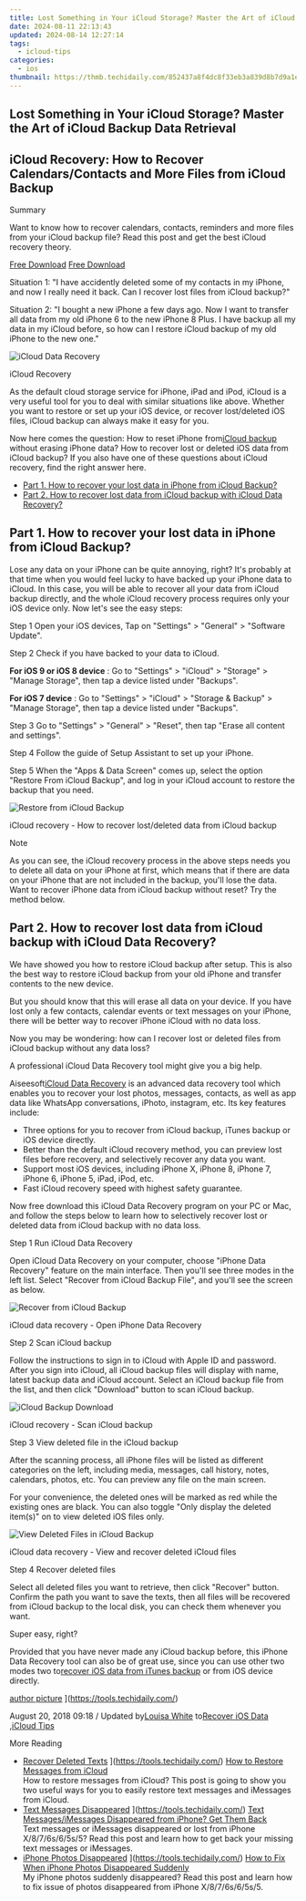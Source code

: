 ```yaml
---
title: Lost Something in Your iCloud Storage? Master the Art of iCloud Backup Data Retrieval
date: 2024-08-11 22:13:43
updated: 2024-08-14 12:27:14
tags:
  - icloud-tips
categories:
  - ios
thumbnail: https://thmb.techidaily.com/852437a8f4dc8f33eb3a839d8b7d9a1e3df217c9c33ef7947ef934470397fa43.jpg
---
```


## Lost Something in Your iCloud Storage? Master the Art of iCloud Backup Data Retrieval

## iCloud Recovery: How to Recover Calendars/Contacts and More Files from iCloud Backup

Summary

 Want to know how to recover calendars, contacts, reminders and more files from your iCloud backup file? Read this post and get the best iCloud recovery theory.

[Free Download](https://secure.2checkout.com/order/cart.php?PRODS=4644627&QTY=1&AFFILIATE=108875) [Free Download](https://secure.2checkout.com/order/cart.php?PRODS=4659467&QTY=1&AFFILIATE=108875)

 Situation 1: "I have accidently deleted some of my contacts in my iPhone, and now I really need it back. Can I recover lost files from iCloud backup?"

 Situation 2: "I bought a new iPhone a few days ago. Now I want to transfer all data from my old iPhone 6 to the new iPhone 8 Plus. I have backup all my data in my iCloud before, so how can I restore iCloud backup of my old iPhone to the new one."

![iCloud Data Recovery](https://www.aiseesoft.com/images/iphone-data-recovery/icloud-recovery.jpg)

iCloud Recovery

 As the default cloud storage service for iPhone, iPad and iPod, iCloud is a very useful tool for you to deal with similar situations like above. Whether you want to restore or set up your iOS device, or recover lost/deleted iOS files, iCloud backup can always make it easy for you.

 Now here comes the question: How to reset iPhone from[iCloud backup](https://tools.techidaily.com/) without erasing iPhone data? How to recover lost or deleted iOS data from iCloud backup? If you also have one of these questions about iCloud recovery, find the right answer here.

* [Part 1. How to recover your lost data in iPhone from iCloud Backup?](https://tools.techidaily.com/)
* [Part 2. How to recover lost data from iCloud backup with iCloud Data Recovery?](https://tools.techidaily.com/)

## Part 1\. How to recover your lost data in iPhone from iCloud Backup?

 Lose any data on your iPhone can be quite annoying, right? It's probably at that time when you would feel lucky to have backed up your iPhone data to iCloud. In this case, you will be able to recover all your data from iCloud backup directly, and the whole iCloud recovery process requires only your iOS device only. Now let's see the easy steps:

Step 1 Open your iOS devices, Tap on "Settings" > "General" > "Software Update".

Step 2 Check if you have backed to your data to iCloud.

**For iOS 9 or iOS 8 device** : Go to "Settings" > "iCloud" > "Storage" > "Manage Storage", then tap a device listed under "Backups".

**For iOS 7 device** : Go to "Settings" > "iCloud" > "Storage & Backup" > "Manage Storage", then tap a device listed under "Backups".

Step 3 Go to "Settings" > "General" > "Reset", then tap "Erase all content and settings".

Step 4 Follow the guide of Setup Assistant to set up your iPhone.

Step 5 When the "Apps & Data Screen" comes up, select the option "Restore From iCloud Backup", and log in your iCloud account to restore the backup that you need.

![Restore from iCloud Backup](https://www.aiseesoft.com/images/iphone-data-recovery/restore-iphone-from-icloud-backup.jpg)

 iCloud recovery - How to recover lost/deleted data from iCloud backup

Note

 As you can see, the iCloud recovery process in the above steps needs you to delete all data on your iPhone at first, which means that if there are data on your iPhone that are not included in the backup, you'll lose the data. Want to recover iPhone data from iCloud backup without reset? Try the method below.

## Part 2\. How to recover lost data from iCloud backup with iCloud Data Recovery?

 We have showed you how to restore iCloud backup after setup. This is also the best way to restore iCloud backup from your old iPhone and transfer contents to the new device.

 But you should know that this will erase all data on your device. If you have lost only a few contacts, calendar events or text messages on your iPhone, there will be better way to recover iPhone iCloud with no data loss.

 Now you may be wondering: how can I recover lost or deleted files from iCloud backup without any data loss?

A professional iCloud Data Recovery tool might give you a big help.

 Aiseesoft[iCloud Data Recovery](https://tools.techidaily.com/aiseesoft-iphone-data-recovery/) is an advanced data recovery tool which enables you to recover your lost photos, messages, contacts, as well as app data like WhatsApp conversations, iPhoto, instagram, etc. Its key features include:

* Three options for you to recover from iCloud backup, iTunes backup or iOS device directly.
* Better than the default iCloud recovery method, you can preview lost files before recovery, and selectively recover any data you want.
* Support most iOS devices, including iPhone X, iPhone 8, iPhone 7, iPhone 6, iPhone 5, iPad, iPod, etc.
* Fast iCloud recovery speed with highest safety guarantee.

 Now free download this iCloud Data Recovery program on your PC or Mac, and follow the steps below to learn how to selectively recover lost or deleted data from iCloud backup with no data loss.

[](https://secure.2checkout.com/order/cart.php?PRODS=4644627&QTY=1&AFFILIATE=108875) [](https://secure.2checkout.com/order/cart.php?PRODS=4659467&QTY=1&AFFILIATE=108875)

Step 1 Run iCloud Data Recovery

 Open iCloud Data Recovery on your computer, choose "iPhone Data Recovery" feature on the main interface. Then you'll see three modes in the left list. Select "Recover from iCloud Backup File", and you'll see the screen as below.

![Recover from iCloud Backup](https://www.aiseesoft.com/images/iphone-data-recovery/recover-from-icloud.jpg)

iCloud data recovery - Open iPhone Data Recovery

Step 2 Scan iCloud backup

 Follow the instructions to sign in to iCloud with Apple ID and password. After you sign into iCloud, all iCloud backup files will display with name, latest backup data and iCloud account. Select an iCloud backup file from the list, and then click "Download" button to scan iCloud backup.

![iCloud Backup Download](https://www.aiseesoft.com/images/iphone-data-recovery/icloud-backup-download.jpg)

iCloud recovery - Scan iCloud backup

Step 3 View deleted file in the iCloud backup

 After the scanning process, all iPhone files will be listed as different categories on the left, including media, messages, call history, notes, calendars, photos, etc. You can preview any file on the main screen.

 For your convenience, the deleted ones will be marked as red while the existing ones are black. You can also toggle "Only display the deleted item(s)" on to view deleted iOS files only.

![View Deleted Files in iCloud Backup](https://www.aiseesoft.com/images/iphone-data-recovery/recover-text-messages-from-icloud-backup-file.jpg)

 iCloud data recovery - View and recover deleted iCloud files

Step 4 Recover deleted files

 Select all deleted files you want to retrieve, then click "Recover" button. Confirm the path you want to save the texts, then all files will be recovered from iCloud backup to the local disk, you can check them whenever you want.

Super easy, right?

 Provided that you have never made any iCloud backup before, this iPhone Data Recovery tool can also be of great use, since you can use other two modes two to[recover iOS data from iTunes backup](https://tools.techidaily.com/aiseesoft-iphone-data-recovery/) or from iOS device directly.

[author picture](https://www.aiseesoft.com/images/author/louisa.png) ](https://tools.techidaily.com/)

 August 20, 2018 09:18 / Updated by[Louisa White](https://tools.techidaily.com/) to[Recover iOS Data](https://tools.techidaily.com/) ,[iCloud Tips](https://tools.techidaily.com/)

More Reading

* [Recover Deleted Texts](https://www.aiseesoft.com/images/more-reading/recover-deleted-texts-s.jpg) ](https://tools.techidaily.com/) [How to Restore Messages from iCloud](https://tools.techidaily.com/)  
 How to restore messages from iCloud? This post is going to show you two useful ways for you to easily restore text messages and iMessages from iCloud.
* [Text Messages Disappeared](https://www.aiseesoft.com/images/more-reading/text-messages-disappeared-s.jpg) ](https://tools.techidaily.com/) [Text Messages/iMessages Disappeared from iPhone? Get Them Back](https://tools.techidaily.com/)  
 Text messages or iMessages disappeared or lost from iPhone X/8/7/6s/6/5s/5? Read this post and learn how to get back your missing text messages or iMessages.
* [iPhone Photos Disappeared](https://www.aiseesoft.com/images/more-reading/iphone-photos-disappeared-s.jpg) ](https://tools.techidaily.com/) [How to Fix When iPhone Photos Disappeared Suddenly](https://tools.techidaily.com/)  
 My iPhone photos suddenly disappeared? Read this post and learn how to fix issue of photos disappeared from iPhone X/8/7/6s/6/5s/5.

<ins class="adsbygoogle"
     style="display:block"
     data-ad-format="autorelaxed"
     data-ad-client="ca-pub-7571918770474297"
     data-ad-slot="1223367746"></ins>



<ins class="adsbygoogle"
     style="display:block"
     data-ad-client="ca-pub-7571918770474297"
     data-ad-slot="8358498916"
     data-ad-format="auto"
     data-full-width-responsive="true"></ins>

